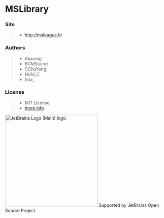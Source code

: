 # MSLibrary

### Site

> - http://msleague.kr

### Authors

> - Akarang
> - BGMSound
> - CChuYong
> - HuNi_C
> - Soa_

### License

> - MIT License
> - <a href="https://github.com/TravelRPG/MSLibrary/blob/main/LICENSE">more info</a>

<img src="https://resources.jetbrains.com/storage/products/company/brand/logos/jb_beam.png" alt="JetBrains Logo (Main) logo." width=300 height=300>
Supported by JetBrains Open Source Project
